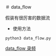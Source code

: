 ＃ data_flow

假装有很厉害的数据流

* 使用方法
```
python3 data_flow.py
```

[data_flow 录频](http://stackoverflow.com/questions/4279611/how-to-embed-a-video-into-github-readme-md)